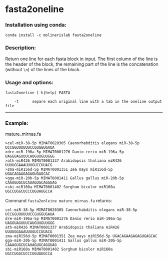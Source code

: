 # fasta2oneline

### Installation using conda:
```conda install -c molinerislab fasta2oneline```

### Description:
Return one line for each fasta block in input. The first column of the line is the header of the block, the remaining part of the line is the concatenation (without ```\n```) of the lines of the block.


### Usage and options:
```
fasta2oneline [-h|help] FASTA

    -t      separe each original line with a tab in the oneline output file
```

______________________________

### Example:
mature_mirnas.fa
```
>cel-miR-38-5p MIMAT0020305 Caenorhabditis elegans miR-38-5p
UCCGGUUUUUUCCGUGGUGAUA
>dre-miR-196a-5p MIMAT0001276 Danio rerio miR-196a-5p
UAGGUAGUUUCAUGUUGUUGGG
>ath-miR426 MIMAT0001337 Arabidopsis thaliana miR426
UUUUGGAAAUUUGUCCUUACG
>zma-miR156d-5p MIMAT0001351 Zea mays miR156d-5p
UGACAGAAGAGAGUGAGCAC
>gga-miR-20b-5p MIMAT0001411 Gallus gallus miR-20b-5p
CAAAGUGCUCAUAGUGCAGGUAG
>sbi-miR160a MIMAT0001402 Sorghum bicolor miR160a
UGCCUGGCUCCCUGUAUGCCA
```

Command ``` fasta2onleine mature_mirnas.fa ``` returns:
```
cel-miR-38-5p MIMAT0020305 Caenorhabditis elegans miR-38-5p  UCCGGUUUUUUCCGUGGUGAUA
dre-miR-196a-5p MIMAT0001276 Danio rerio miR-196a-5p  UAGGUAGUUUCAUGUUGUUGGG
ath-miR426 MIMAT0001337 Arabidopsis thaliana miR426  UUUUGGAAAUUUGUCCUUACG
zma-miR156d-5p MIMAT0001351 Zea mays miR156d-5p UGACAGAAGAGAGUGAGCAC
gga-miR-20b-5p MIMAT0001411 Gallus gallus miR-20b-5p  CAAAGUGCUCAUAGUGCAGGUAG
sbi-miR160a MIMAT0001402 Sorghum bicolor miR160a  UGCCUGGCUCCCUGUAUGCCA
```

